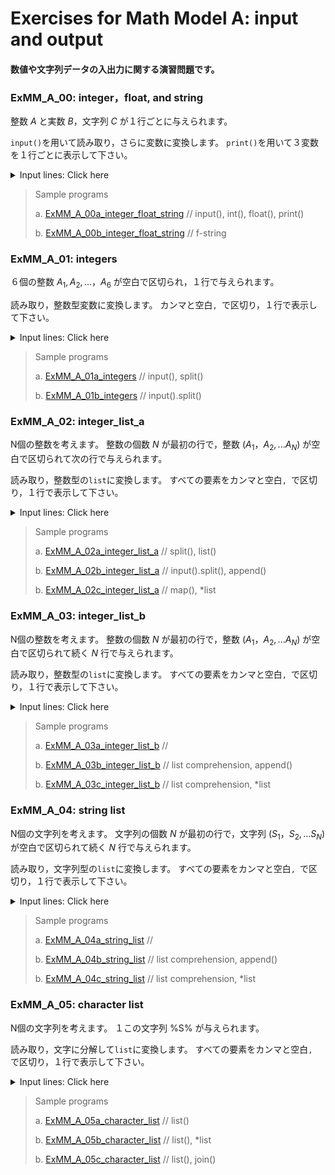 # **Exercises for Math Model A: input and output**
#### 数値や文字列データの入出力に関する演習問題です。

### ExMM_A_00: integer，float, and string
整数 $A$ と実数 $B$，文字列 $C$ が１行ごとに与えられます。

`input()`を用いて読み取り，さらに変数に変換します。 
`print()`を用いて３変数を１行ごとに表示して下さい。

<details>
<summary>Input lines: Click here</summary>

``` python
A
B
C

[Case a]  Copy the following sentences to 'execution window'
12345
123.45
abcde

[Case b]  Copy the following sentences to 'execution window'
1234500000
0.00012345
abc de

```
注: プログラム実行後に張り付けて下さい。

</details>


>Sample programs
>
> a. [ExMM_A_00a_integer_float_string](https://github.com/GMPythonGitHub/GMPythonExMathModel/blob/main/ExMathModel_A_Input_and_Output/ExMM_A_00a_integer_float_string.py)
>    //  input(), int(), float(), print()
> 
> b. [ExMM_A_00b_integer_float_string](https://github.com/GMPythonGitHub/GMPythonExMathModel/blob/main/ExMathModel_A_Input_and_Output/ExMM_A_00b_integer_float_string.py)
>    // f-string 


### ExMM_A_01: integers
６個の整数 $A_1, A_2, ...，A_6$ が空白で区切られ，１行で与えられます。

読み取り，整数型変数に変換します。 
カンマと空白`, `で区切り，１行で表示して下さい。

<details>
<summary>Input lines: Click here</summary>

``` python
A1 A2 A3 A4 A5 A6

[Case a]
4 5 3 0 2 1 

[Case b]
100 130 110 140 150 120

```
注: プログラム実行後に張り付けて下さい。

</details>

>Sample programs
>
> a. [ExMM_A_01a_integers](https://github.com/GMPythonGitHub/GMPythonExMathModel/blob/main/ExMathModel_A_Input_and_Output/ExMM_A_01a_integers.py)
>    //  input(), split()
> 
> b. [ExMM_A_01b_integers](https://github.com/GMPythonGitHub/GMPythonExMathModel/blob/main/ExMathModel_A_Input_and_Output/ExMM_A_01b_integers.py)
>    //  input().split() 


### ExMM_A_02: integer_list_a
N個の整数を考えます。
整数の個数 $N$ が最初の行で，整数 $(A_1，A_2, ... A_N)$ が空白で区切られて次の行で与えられます。

読み取り，整数型の`list`に変換します。 
すべての要素をカンマと空白`, `で区切り，１行で表示して下さい。

<details>
<summary>Input lines: Click here</summary>

``` python
N
A1 A2 ... AN

[Case a]
10
8 4 9 5 3 6 0 2 7 1 

[Case b]
6
100 130 110 140 150 120

```
注: プログラム実行後に張り付けて下さい。

</details>


>Sample programs
>
> a. [ExMM_A_02a_integer_list_a](https://github.com/GMPythonGitHub/GMPythonExMathModel/blob/main/ExMathModel_A_Input_and_Output/ExMM_A_02a_integer_list_a.py)
>    //  split(), list()
> 
> b. [ExMM_A_02b_integer_list_a](https://github.com/GMPythonGitHub/GMPythonExMathModel/blob/main/ExMathModel_A_Input_and_Output/ExMM_A_02b_integer_list_a.py)
>    //  input().split(), append() 
> 
> b. [ExMM_A_02c_integer_list_a](https://github.com/GMPythonGitHub/GMPythonExMathModel/blob/main/ExMathModel_A_Input_and_Output/ExMM_A_02c_integer_list_c.py)
>    //  map(), *list 


### ExMM_A_03: integer_list_b
N個の整数を考えます。
整数の個数 $N$ が最初の行で，整数 $(A_1，A_2, ... A_N)$ が空白で区切られて続く $N$ 行で与えられます。

読み取り，整数型の`list`に変換します。 
すべての要素をカンマと空白`, `で区切り，１行で表示して下さい。

<details>
<summary>Input lines: Click here</summary>

``` python
N
A1
A2
...
AN

[Case a]
10
8
4
9
5
3
6
0
2
7
1 

[Case b]
6
100
130
110
140
150
120

```
注: プログラム実行後に張り付けて下さい。

</details>


>Sample programs
>
> a. [ExMM_A_03a_integer_list_b](https://github.com/GMPythonGitHub/GMPythonExMathModel/blob/main/ExMathModel_A_Input_and_Output/ExMM_A_03a_integer_list_b.py)
>    //  
> 
> b. [ExMM_A_03b_integer_list_b](https://github.com/GMPythonGitHub/GMPythonExMathModel/blob/main/ExMathModel_A_Input_and_Output/ExMM_A_03b_integer_list_b.py)
>    //  list comprehension, append() 
> 
> b. [ExMM_A_03c_integer_list_b](https://github.com/GMPythonGitHub/GMPythonExMathModel/blob/main/ExMathModel_A_Input_and_Output/ExMM_A_03c_integer_list_b.py)
>    //  list comprehension, *list 


### ExMM_A_04: string list
N個の文字列を考えます。
文字列の個数 $N$ が最初の行で，文字列 $(S_1，S_2, ... S_N)$ が空白で区切られて続く $N$ 行で与えられます。

読み取り，文字列型の`list`に変換します。 
すべての要素をカンマと空白`, `で区切り，１行で表示して下さい。

<details>
<summary>Input lines: Click here</summary>

``` python
N
S1
S2
...
SN

[Case a]
10
alpha
bravo
charlie
delta
echo
foxtrot
golf
hotel
india
juliet

[Case b]
6
abc
acb
bac
bca
cab
cba

```
注: プログラム実行後に張り付けて下さい。

</details>


>Sample programs
>
> a. [ExMM_A_04a_string_list](https://github.com/GMPythonGitHub/GMPythonExMathModel/blob/main/ExMathModel_A_Input_and_Output/ExMM_A_04a_string_list.py)
>    //  
> 
> b. [ExMM_A_04b_string_list](https://github.com/GMPythonGitHub/GMPythonExMathModel/blob/main/ExMathModel_A_Input_and_Output/ExMM_A_04b_string_list.py)
>    //  list comprehension, append() 
> 
> b. [ExMM_A_04c_string_list](https://github.com/GMPythonGitHub/GMPythonExMathModel/blob/main/ExMathModel_A_Input_and_Output/ExMM_A_04c_string_list.py)
>    //  list comprehension, *list 


### ExMM_A_05: character list
N個の文字列を考えます。
１この文字列 %S% が与えられます。

読み取り，文字に分解して`list`に変換します。 
すべての要素をカンマと空白`, `で区切り，１行で表示して下さい。

<details>
<summary>Input lines: Click here</summary>

``` python
S

[Case a]
abcdefghij

[Case b]
012345

```
注: プログラム実行後に張り付けて下さい。

</details>


>Sample programs
>
> a. [ExMM_A_05a_character_list](https://github.com/GMPythonGitHub/GMPythonExMathModel/blob/main/ExMathModel_A_Input_and_Output/ExMM_A_05a_character_list.py)
>    //  list()
> 
> b. [ExMM_A_05b_character_list](https://github.com/GMPythonGitHub/GMPythonExMathModel/blob/main/ExMathModel_A_Input_and_Output/ExMM_A_05b_character_list.py)
>    //  list(), *list
> 
> b. [ExMM_A_05c_character_list](https://github.com/GMPythonGitHub/GMPythonExMathModel/blob/main/ExMathModel_A_Input_and_Output/ExMM_A_05c_character_list.py)
>    //  list(), join() 




